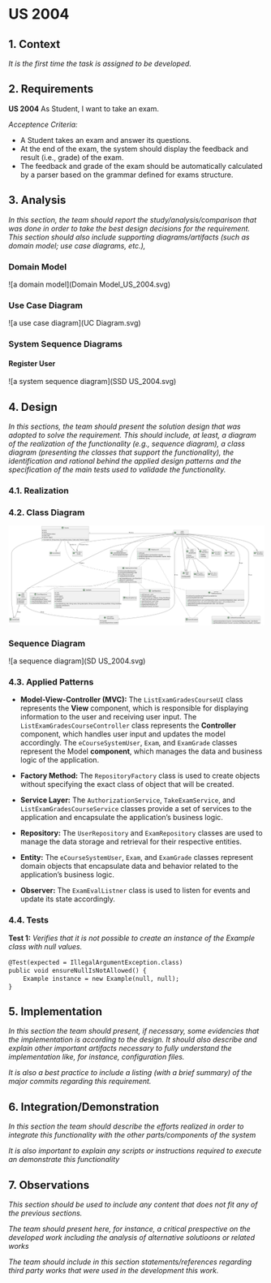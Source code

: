 # US 2004

## 1. Context

*It is the first time the task is assigned to be developed.*

## 2. Requirements

**US 2004** As Student, I want to take an exam.

*Acceptence Criteria:*

- A Student takes an exam and answer its questions.
- At the end of the exam, the system should display the feedback and result (i.e., grade) of the exam.
- The feedback and grade of the exam should be automatically calculated by a parser based on the grammar defined for exams structure.

## 3. Analysis

*In this section, the team should report the study/analysis/comparison that was done in order to take the best design decisions for the requirement. This section should also include supporting diagrams/artifacts (such as domain model; use case diagrams, etc.),*

### Domain Model ###

![a domain model](Domain Model_US_2004.svg)


### Use Case Diagram ###

![a use case diagram](UC Diagram.svg)


### System Sequence Diagrams ###

#### Register User ####
![a system sequence diagram](SSD US_2004.svg)




## 4. Design

*In this sections, the team should present the solution design that was adopted to solve the requirement. This should include, at least, a diagram of the realization of the functionality (e.g., sequence diagram), a class diagram (presenting the classes that support the functionality), the identification and rational behind the applied design patterns and the specification of the main tests used to validade the functionality.*

### 4.1. Realization

### 4.2. Class Diagram

![a class diagram](class-diagram-01.svg "A Class Diagram")

### Sequence Diagram

![a sequence diagram](SD US_2004.svg)


### 4.3. Applied Patterns

* **Model-View-Controller (MVC):** The `ListExamGradesCourseUI` class represents the **View** component, which is responsible for displaying information to the user and receiving user input. The `ListExamGradesCourseController` class represents the **Controller** component, which handles user input and updates the model accordingly. The `eCourseSystemUser`, `Exam`, and `ExamGrade` classes represent the Model **component**, which manages the data and business logic of the application.

* **Factory Method:** The `RepositoryFactory` class is used to create objects without specifying the exact class of object that will be created.

* **Service Layer:** The `AuthorizationService`, `TakeExamService`, and `ListExamGradesCourseService` classes provide a set of services to the application and encapsulate the application’s business logic.

* **Repository:** The `UserRepository` and `ExamRepository` classes are used to manage the data storage and retrieval for their respective entities.

* **Entity:** The `eCourseSystemUser`, `Exam`, and `ExamGrade` classes represent domain objects that encapsulate data and behavior related to the application’s business logic.

* **Observer:** The `ExamEvalListner` class is used to listen for events and update its state accordingly.

### 4.4. Tests

**Test 1:** *Verifies that it is not possible to create an instance of the Example class with null values.*

```
@Test(expected = IllegalArgumentException.class)
public void ensureNullIsNotAllowed() {
	Example instance = new Example(null, null);
}
````

## 5. Implementation

*In this section the team should present, if necessary, some evidencies that the implementation is according to the design. It should also describe and explain other important artifacts necessary to fully understand the implementation like, for instance, configuration files.*

*It is also a best practice to include a listing (with a brief summary) of the major commits regarding this requirement.*

## 6. Integration/Demonstration

*In this section the team should describe the efforts realized in order to integrate this functionality with the other parts/components of the system*

*It is also important to explain any scripts or instructions required to execute an demonstrate this functionality*

## 7. Observations

*This section should be used to include any content that does not fit any of the previous sections.*

*The team should present here, for instance, a critical prespective on the developed work including the analysis of alternative solutioons or related works*

*The team should include in this section statements/references regarding third party works that were used in the development this work.* 
